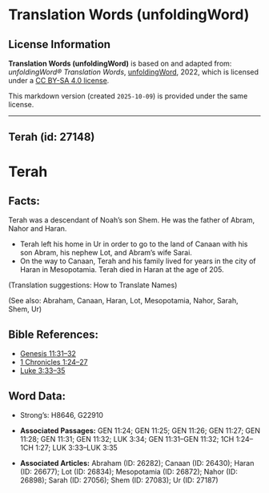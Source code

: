 # Translation Words (unfoldingWord)

## License Information

**Translation Words (unfoldingWord)** is based on and adapted from: _unfoldingWord® Translation Words_, [unfoldingWord](https://unfoldingword.org/utw), 2022, which is licensed under a [CC BY-SA 4.0 license](https://creativecommons.org/licenses/by-sa/4.0/legalcode.en).

This markdown version (created `2025-10-09`) is provided under the same license.



--------------------------------

## Terah (id: 27148)

Terah
=====

Facts:
------

Terah was a descendant of Noah’s son Shem. He was the father of Abram, Nahor and Haran.

* Terah left his home in Ur in order to go to the land of Canaan with his son Abram, his nephew Lot, and Abram’s wife Sarai.
* On the way to Canaan, Terah and his family lived for years in the city of Haran in Mesopotamia. Terah died in Haran at the age of 205\.

(Translation suggestions: How to Translate Names)

(See also: Abraham, Canaan, Haran, Lot, Mesopotamia, Nahor, Sarah, Shem, Ur)

Bible References:
-----------------

* [Genesis 11:31–32](https://ref.ly/Gen11:31-Gen11:32)
* [1 Chronicles 1:24–27](https://ref.ly/1Chr1:24-1Chr1:27)
* [Luke 3:33–35](https://ref.ly/Luke3:33-Luke3:35)

Word Data:
----------

* Strong’s: H8646, G22910

* **Associated Passages:** GEN 11:24; GEN 11:25; GEN 11:26; GEN 11:27; GEN 11:28; GEN 11:31; GEN 11:32; LUK 3:34; GEN 11:31–GEN 11:32; 1CH 1:24–1CH 1:27; LUK 3:33–LUK 3:35
* **Associated Articles:** Abraham (ID: 26282); Canaan (ID: 26430); Haran (ID: 26677); Lot (ID: 26834); Mesopotamia (ID: 26872); Nahor (ID: 26898); Sarah (ID: 27056); Shem (ID: 27083); Ur (ID: 27187)


